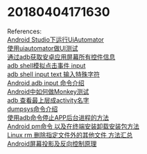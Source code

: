 # 20180404171630
 


 
References:
<br/>
[Android Studio下运行UiAutomator](https://www.cnblogs.com/biang/p/6266222.html)
<br/>
[使用uiautomator做UI测试](http://blog.chengyunfeng.com/?p=504#ixzz5AwbJ8Bvu)
<br/>
[通过adb获取安卓应用屏幕所有控件信息](http://blog.csdn.net/hyhdcl/article/details/53340421)
<br/>
[adb shell模拟点击事件 input](http://blog.csdn.net/u014510302/article/details/50720729)
<br/>
[adb shell input text 输入特殊字符](https://www.cnblogs.com/avonecho/p/3939160.html)
<br/>
[Android adb input 命令介绍](https://blog.csdn.net/soslinken/article/details/49587497)
<br/>
[Android中如何做Monkey测试](http://blog.csdn.net/javaandroid730/article/details/53312555)
<br/>
[adb 查看最上层成activity名字](http://blog.csdn.net/mldxs/article/details/38751773)
<br/>
[dumpsys命令介绍](https://www.cnblogs.com/JianXu/p/5376642.html)
<br/>
[使用adb命令停止APP后台进程的方法](https://blog.csdn.net/ztguang/article/details/52020357)
<br/>
[Android pm命令 以及在终端安装卸载安装包方法](https://blog.csdn.net/wys7250578/article/details/17955051)
<br/>
[Linux rm 删除指定文件外的其他文件 方法汇总](http://blog.sina.com.cn/s/blog_70ffb5c501011rrk.html)
<br/>
[Android屏幕投影及反向控制原理](https://www.jianshu.com/p/279682621a01)
